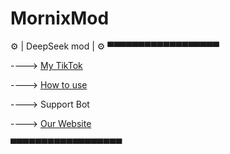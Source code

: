 # MornixMod
⚙️ | DeepSeek mod | ⚙️
▀▀▀▀▀▀▀▀▀▀▀▀▀▀▀▀▀▀

----> [My TikTok](https://www.tiktok.com/@mod_deepseek?_t=ZM-8zhN1Orvv3W&_r=1)

----> [How to use](https://t.me/guidDeep)



----> Support Bot 



----> [Our Website](https://deepseekmod.github.io/home/)



▀▀▀▀▀▀▀▀▀▀▀▀▀▀▀▀▀▀
